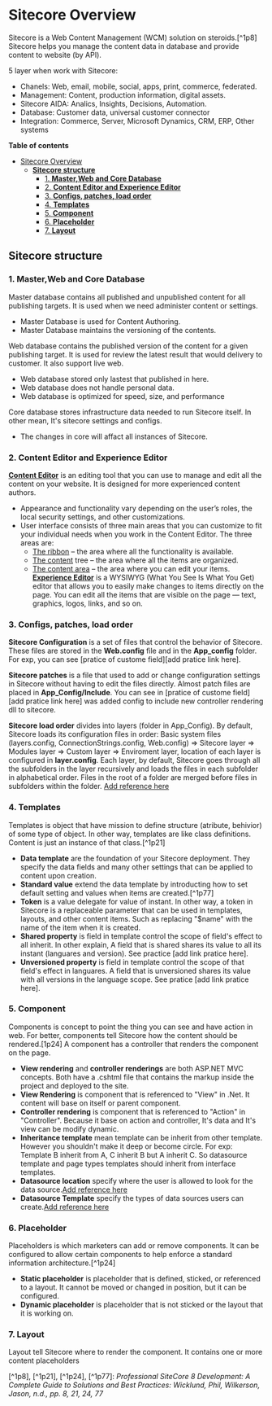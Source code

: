 # Sitecore Overview

Sitecore is a Web Content Management (WCM) solution on steroids.[^1p8] Sitecore helps you manage the content data in database and provide content to website (by API).

5 layer when work with Sitecore:

- Chanels: Web, email, mobile, social, apps, print, commerce, federated.
- Management: Content, production information, digital assets.
- Sitecore AIDA: Analics, Insights, Decisions, Automation.
- Database: Customer data, universal customer connector
- Integration: Commerce, Server, Microsoft Dynamics,  CRM, ERP, Other systems
  
**Table of contents**
- [Sitecore Overview](#sitecore-overview)
  - [**Sitecore structure**](#sitecore-structure)
    - [1. **Master,Web and Core Database**](#1-masterweb-and-core-database)
    - [2. **Content Editor and Experience Editor**](#2-content-editor-and-experience-editor)
    - [3. **Configs, patches, load order**](#3-configs-patches-load-order)
    - [4. **Templates**](#4-templates)
    - [5. **Component**](#5-component)
    - [6. **Placeholder**](#6-placeholder)
    - [7. **Layout**](#7-layout)
  
## **Sitecore structure**

### 1. **Master,Web and Core Database** 
   
Master database contains all published and unpublished content for all publishing targets. It is used when we need administer content or settings.
- Master Database is used for Content Authoring.
- Master Database maintains the versioning of the contents.
  
Web database contains the published version of the content for a given publishing target. It is used for review the latest result that would delivery to customer. It also support live web.
- Web database stored only lastest that published in here.
- Web database does not handle personal data.
- Web database is optimized for speed, size, and performance
  
Core database stores infrastructure data needed to run Sitecore itself. In other mean, It's sitecore settings and configs.
- The changes in core will affact all instances of Sitecore.

### 2. **Content Editor and Experience Editor**
   
**[Content Editor](https://doc.sitecore.com/xp/en/users/102/sitecore-experience-platform/the-content-editor.html)** is an editing tool that you can use to manage and edit all the content on your website. It is designed for more experienced content authors.

- Appearance and functionality vary depending on the user’s roles, the local security settings, and other customizations.
- User interface consists of three main areas that you can customize to fit your individual needs when you work in the Content Editor. The three areas are:
    - [The ribbon](https://doc.sitecore.com/xp/en/users/102/sitecore-experience-platform/the-content-editor.html#the-ribbon) – the area where all the functionality is available.
    - [The content](https://doc.sitecore.com/xp/en/users/102/sitecore-experience-platform/the-content-editor.html#the-content-tree) tree – the area where all the items are organized.
    - [The content area](https://doc.sitecore.com/xp/en/users/102/sitecore-experience-platform/the-content-editor.html#the-content-area) – the area where you can edit your items.
**[Experience Editor](https://doc.sitecore.com/xp/en/users/102/sitecore-experience-platform/the-experience-editor.html)** is a WYSIWYG (What You See Is What You Get) editor that allows you to easily make changes to items directly on the page. You can edit all the items that are visible on the page — text, graphics, logos, links, and so on.

### 3. **Configs, patches, load order**
   
**Sitecore Configuration** is a set of files that control the behavior of Sitecore. These files are stored in the **Web.config** file and in the **App_config** folder. For exp, you can see [pratice of
custome field][add pratice link here].

**Sitecore patches** is a file that used to add or change configuration settings in Sitecore without having to edit the files directly. Almost patch files are placed in **App_Config/Include**. You can see in [pratice of
custome field][add pratice link here] was added config to include new controller rendering dll to sitecore.

**Sitecore load order** divides into layers (folder in App_Config). By default, Sitecore loads its configuration files in order: Basic system files (layers.config, ConnectionStrings.config, Web.config) => Sitecore layer => Modules layer => Custom layer => Enviroment layer, location of each layer is configured in **layer.config**. Each layer, by default, Sitecore goes through all the subfolders in the layer recursively and loads the files in each subfolder in alphabetical order. Files in the root of a folder are merged before files in subfolders within the folder. [Add reference here](https://doc.sitecore.com/xp/en/developers/102/platform-administration-and-architecture/configuration-layers.html)


### 4. **Templates**
   
Templates is object that have mission to define structure (atribute, behivior) of some type of object. In other way, templates are like class definitions. Content is just an instance of that class.[^1p21]

- **Data template** are the foundation of your Sitecore deployment. They specify the data fields and many other settings that can be applied to content upon creation.
- **Standard value** extend the data template by introducting how to set default setting and values when items are created.[^1p77]
- **Token** is a value delegate for value of instant. In other way, a token in Sitecore is a replaceable parameter that can be used in templates, layouts, and other content items. Such as replacing "$name" with the name of the item when it is created.
- **Shared property** is field in template control the scope of field's effect to all inherit. In other explain, A field that is shared shares its value to all its instant (languares and version). See practice [add link pratice here]. 
- **Unversioned property** is field in template control the scope of that field's effect in languares. A field that is unversioned shares its value with all versions in the language scope. See pratice [add link pratice here].

### 5. **Component**
   
Components is concept to point the thing you can see and have action in web. For better, components tell Sitecore how the content should be rendered.[1p24] A component has a controller that renders the component on the page.

- **View rendering** and **controller renderings** are both ASP.NET MVC concepts. Both have a .cshtml file that contains the markup inside the project and deployed to the site.
- **View Rendering** is component that is referenced to "View" in .Net. It content will base on itself or parent component.
- **Controller rendering** is component that is referenced to "Action" in "Controller". Because it base on action and controller, It's data and It's view can be modify dynamic.
- **Inheritance template** mean template can be inherit from other template. However you shouldn't make it deep or become circle. For exp: Template B inherit from A, C inherit B but A inherit C. So datasource template and page types templates should inherit from interface templates.
- **Datasource location** specify where the user is allowed to look for the data source.[Add reference here](https://doc.sitecore.com/xp/en/developers/sxa/102/sitecore-experience-accelerator/data-sources.html) 
- **Datasource Template** specify the types of data sources users can create.[Add reference here](https://doc.sitecore.com/xp/en/developers/sxa/102/sitecore-experience-accelerator/data-sources.html)

### 6. **Placeholder**
   
Placeholders is which marketers can add or remove components. It can be configured to allow certain components to help enforce a standard information architecture.[^1p24]

- **Static placeholder** is placeholder that is defined, sticked, or referenced to a layout. It cannot be moved or changed in position, but it can be configured.
- **Dynamic placeholder** is placeholder that is not sticked or  the layout that it is working on.

### 7. **Layout**
   
Layout tell Sitecore where to render the component. It contains one or more content placeholders

[^1p8], [^1p21], [^1p24], [^1p77]: *Professional SiteCore 8 Development: A Complete Guide to Solutions and Best Practices: Wicklund, Phil, Wilkerson, Jason, n.d., pp. 8, 21, 24, 77*